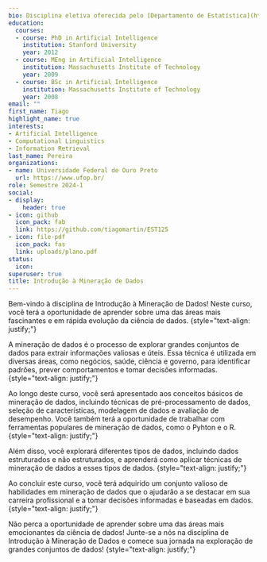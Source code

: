 ```yaml
---
bio: Disciplina eletiva oferecida pelo [Departamento de Estatística](https://deest.ufop.br/).
education:
  courses:
  - course: PhD in Artificial Intelligence
    institution: Stanford University
    year: 2012
  - course: MEng in Artificial Intelligence
    institution: Massachusetts Institute of Technology
    year: 2009
  - course: BSc in Artificial Intelligence
    institution: Massachusetts Institute of Technology
    year: 2008
email: ""
first_name: Tiago
highlight_name: true
interests:
- Artificial Intelligence
- Computational Linguistics
- Information Retrieval
last_name: Pereira
organizations:
- name: Universidade Federal de Ouro Preto
  url: https://www.ufop.br/
role: Semestre 2024-1
social:
- display:
    header: true
- icon: github
  icon_pack: fab
  link: https://github.com/tiagomartin/EST125
- icon: file-pdf
  icon_pack: fas
  link: uploads/plano.pdf
status:
  icon:
superuser: true
title: Introdução à Mineração de Dados
---
```


Bem-vindo à disciplina de Introdução à Mineração de Dados! Neste curso, você terá a oportunidade de aprender sobre uma das áreas mais fascinantes e em rápida evolução da ciência de dados.
{style="text-align: justify;"}

A mineração de dados é o processo de explorar grandes conjuntos de dados para extrair informações valiosas e úteis. Essa técnica é utilizada em diversas áreas, como negócios, saúde, ciência e governo, para identificar padrões, prever comportamentos e tomar decisões informadas.
{style="text-align: justify;"}

Ao longo deste curso, você será apresentado aos conceitos básicos de mineração de dados, incluindo técnicas de pré-processamento de dados, seleção de características, modelagem de dados e avaliação de desempenho. Você também terá a oportunidade de trabalhar com ferramentas populares de mineração de dados, como o Pyhton e o R.
{style="text-align: justify;"}

Além disso, você explorará diferentes tipos de dados, incluindo dados estruturados e não estruturados, e aprenderá como aplicar técnicas de mineração de dados a esses tipos de dados.
{style="text-align: justify;"}

Ao concluir este curso, você terá adquirido um conjunto valioso de habilidades em mineração de dados que o ajudarão a se destacar em sua carreira profissional e a tomar decisões informadas e baseadas em dados.
{style="text-align: justify;"}

Não perca a oportunidade de aprender sobre uma das áreas mais emocionantes da ciência de dados! Junte-se a nós na disciplina de Introdução à Mineração de Dados e comece sua jornada na exploração de grandes conjuntos de dados!
{style="text-align: justify;"}
